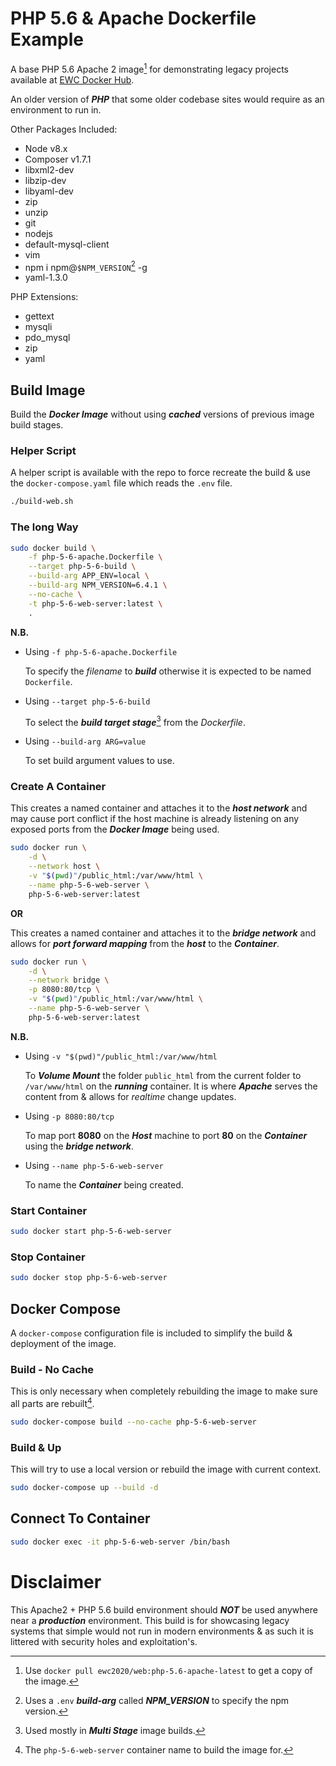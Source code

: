 # PHP 5.6 & Apache Dockerfile Example

A base PHP 5.6 Apache 2 image[^docker_pull_cmd_note] for demonstrating legacy projects available at [EWC Docker Hub](https://hub.docker.com/r/ewc2020/web).

An older version of ***PHP*** that some older codebase sites would require as an environment to run in.

Other Packages Included:

- Node v8.x
- Composer v1.7.1
- libxml2-dev
- libzip-dev
- libyaml-dev
- zip
- unzip
- git
- nodejs
- default-mysql-client
- vim
- npm i npm@`$NPM_VERSION`[^npm_version_note] -g
- yaml-1.3.0

PHP Extensions:

- gettext 
- mysqli 
- pdo_mysql 
- zip
- yaml

## Build Image

Build the ***Docker Image*** without using ***cached*** versions of previous image build stages.

### Helper Script

A helper script is available with the repo to force recreate the build & use the `docker-compose.yaml` file which reads the `.env` file.

```bash
./build-web.sh
```

### The long Way

```bash
sudo docker build \
    -f php-5-6-apache.Dockerfile \
    --target php-5-6-build \
    --build-arg APP_ENV=local \
    --build-arg NPM_VERSION=6.4.1 \
    --no-cache \
    -t php-5-6-web-server:latest \
    .
```

**N.B.**

- Using `-f php-5-6-apache.Dockerfile`

    To specify the *filename* to ***build*** otherwise it is expected to be named `Dockerfile`.

- Using `--target php-5-6-build`

    To select the ***build target stage***[^multi_stage_builds_note] from the *Dockerfile*.
    
- Using `--build-arg ARG=value`

    To set build argument values to use.

### Create A Container

This creates a named container and attaches it to the ***host network*** and may cause port conflict if the host machine is already listening on any exposed ports from the ***Docker Image*** being used.

```bash
sudo docker run \
    -d \
    --network host \
    -v "$(pwd)"/public_html:/var/www/html \
    --name php-5-6-web-server \
    php-5-6-web-server:latest
```

**OR**

This creates a named container and attaches it to the ***bridge network*** and allows for ***port forward mapping*** from the ***host*** to the ***Container***.

```bash
sudo docker run \
    -d \
    --network bridge \
    -p 8080:80/tcp \
    -v "$(pwd)"/public_html:/var/www/html \
    --name php-5-6-web-server \
    php-5-6-web-server:latest
```

**N.B.**

- Using `-v "$(pwd)"/public_html:/var/www/html`

    To ***Volume Mount*** the folder `public_html` from the current folder to `/var/www/html` on the ***running*** container. It is where ***Apache*** serves the content from & allows for *realtime* change updates.

- Using `-p 8080:80/tcp` 

    To map port **8080** on the ***Host*** machine to port **80** on the ***Container*** using the ***bridge network***.

- Using `--name php-5-6-web-server`

    To name the ***Container*** being created.

### Start Container

```bash
sudo docker start php-5-6-web-server
```

### Stop Container

```bash
sudo docker stop php-5-6-web-server
```

## Docker Compose

A `docker-compose` configuration file is included to simplify the build & deployment of the image.

### Build - No Cache

This is only necessary when completely rebuilding the image to make sure all parts are rebuilt[^compose_name_note].

```bash
sudo docker-compose build --no-cache php-5-6-web-server
```

### Build & Up

This will try to use a local version or rebuild the image with current context.

```bash
sudo docker-compose up --build -d
```

## Connect To Container

```bash
sudo docker exec -it php-5-6-web-server /bin/bash
```

# Disclaimer

This Apache2 + PHP 5.6 build environment should ***NOT*** be used anywhere near a ***production*** environment. This build is for showcasing legacy systems that simple would not run in modern environments & as such it is littered with security holes and exploitation's.

[^docker_pull_cmd_note]: Use `docker pull ewc2020/web:php-5.6-apache-latest` to get a copy of the image.

[^npm_version_note]: Uses a `.env` ***build-arg*** called ***NPM_VERSION*** to specify the npm version.

[^multi_stage_builds_note]: Used mostly in ***Multi Stage*** image builds.

[^compose_name_note]: The `php-5-6-web-server` container name to build the image for.
